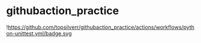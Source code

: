 # githubaction_practice

!https://github.com/topsilverr/githubaction_practice/actions/workflows/python-unittest.yml/badge.svg
